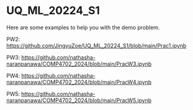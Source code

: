 # UQ_ML_20224_S1
Here are some examples to help you with the demo problem.

PW2: https://github.com/JingyuZoe/UQ_ML_20224_S1/blob/main/Prac1.ipynb

PW3: https://github.com/nathasha-naranpanawa/COMP4702_2024/blob/main/PracW3.ipynb

PW4: https://github.com/nathasha-naranpanawa/COMP4702_2024/blob/main/PracW4.ipynb

PW5: https://github.com/nathasha-naranpanawa/COMP4702_2024/blob/main/PracW5.ipynb
